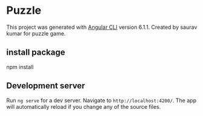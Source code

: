 # Puzzle

This project was generated with [Angular CLI](https://github.com/angular/angular-cli) version 6.1.1. Created by saurav kumar for puzzle game.

## install package
npm install

## Development server

Run `ng serve` for a dev server. Navigate to `http://localhost:4200/`. The app will automatically reload if you change any of the source files.
